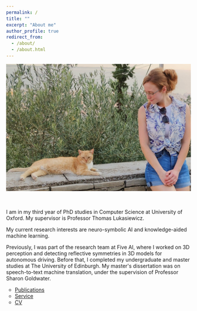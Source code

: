 ```yaml
---
permalink: /
title: ""
excerpt: "About me"
author_profile: true
redirect_from: 
  - /about/
  - /about.html
---
```


<p align="center">
  <img src="https://raw.githubusercontent.com/mihaela-stoian/mihaela-stoian.github.io/main/images/profile/background_profile.jpg" alt="Photo" style="width: 690px;"/> 
</p>

<br>

I am in my third year of PhD studies in Computer Science at University of Oxford. My supervisor is Professor Thomas Lukasiewicz.

My current research interests are neuro-symbolic AI and knowledge-aided machine learning.

Previously, I was part of the research team at Five AI, where I worked on 3D perception and detecting reflective symmetries in 3D models for autonomous driving.
Before that, I completed my undergraduate and master studies at The University of Edinburgh. My master's dissertation was on speech-to-text machine translation, under the supervision of Professor Sharon Goldwater.


<style>
ul {
list-style-type: circle;
}
</style>

* [Publications](https://mihaela-stoian.github.io/publications/)
* [Service](https://mihaela-stoian.github.io/service/)
* [CV](https://mihaela-stoian.github.io/cv/) 




